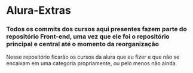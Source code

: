 # Alura-Extras

### Todos os commits dos cursos aqui presentes fazem parte do repositório Front-end, uma vez que ele foi o repositório principal e central até o momento da reorganização

Nesse repositório ficarão os cursos da alura que eu fizer e que não se encaixam em uma categoria propriamente, ou pelo menos não ainda.
